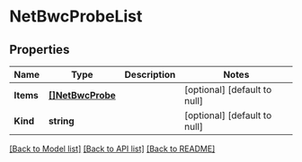 # NetBwcProbeList

## Properties
Name | Type | Description | Notes
------------ | ------------- | ------------- | -------------
**Items** | [**[]NetBwcProbe**](net_bwc_probe.md) |  | [optional] [default to null]
**Kind** | **string** |  | [optional] [default to null]

[[Back to Model list]](../README.md#documentation-for-models) [[Back to API list]](../README.md#documentation-for-api-endpoints) [[Back to README]](../README.md)


